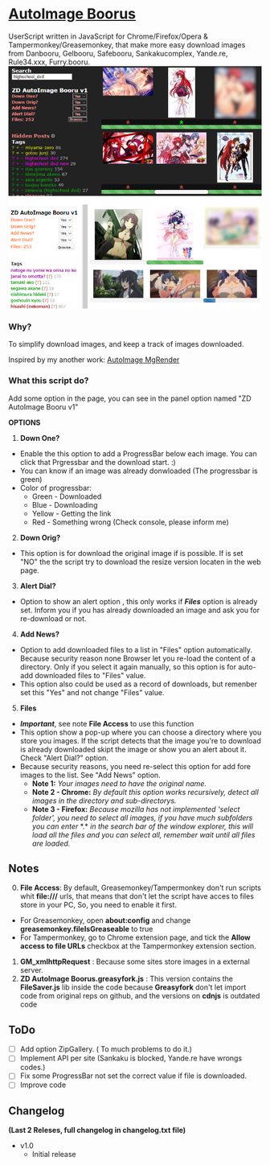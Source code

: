 # [AutoImage Boorus](https://github.com/ZeroDrako/AutoImage-Boorus)
UserScript written in JavaScript for Chrome/Firefox/Opera & Tampermonkey/Greasemonkey, that make more easy download images from Danbooru, Gelbooru, Safebooru, Sankakucomplex, Yande.re, Rule34.xxx, Furry.booru.
![MENU](https://raw.githubusercontent.com/ZeroDrako/AutoImage-Boorus/master/YandeRe%20-%20Sankaku.png)

### Why?
To simplify download images, and keep a track of images downloaded.

Inspired by my another work: [AutoImage MgRender](https://github.com/ZeroDrako/AutoImage-MgRender)

### What this script do?
Add some option in the page, you can see in the panel option named "ZD AutoImage Booru v1"

**OPTIONS**

1. **Down One?**
  - Enable the this option to add a ProgressBar below each image. You can click that Prgressbar and the download start. :)
  - You can know if an image was already donwloaded (The progressbar is green)
  - Color of progressbar:
      - Green   - Downloaded
      - Blue    - Downloading
      - Yellow  - Getting the link
      - Red     - Something wrong (Check console, please inform me)

2. **Down Orig?**
  - This option is for download the original image if is possible. If is set "NO" the the script try to download the resize version locaten in the web page.

3. **Alert Dial?**
  - Option to show an alert option , this only works if *__Files__* option is already set. Inform you if you has already downloaded an image and ask you for re-download or not.

4. **Add News?**
  - Option to add downloaded files to a list in "Files" option automatically. Because security reason none Browser let you re-load the content of a directory. Only if you select it again manually, so this option is for auto-add downloaded files to "Files" value.
  - This option also could be used as a record of downloads, but remenber set this "Yes" and not change "Files" value.

5. **Files**
  - __*Important*__, see note __File Access__ to use this function
  - This option show a pop-up where you can choose a directory where you store you images. If the script detects that the image you're to download is already downloaded skipt the image or show you an alert about it. Check "Alert Dial?" option.
  - Because security reasons, you need re-select this option for add fore images to the list. See "Add News" option.
    - **Note 1:** *Your images need to have the original name.*
    - **Note 2 - Chrome:** *By default this option works recursively, detect all images in the directory and sub-directorys.*
    - **Note 3 - Firefox:** *Because mozilla has not implemented 'select folder', you need to select all images, if you have much subfolders you can enter* \*.\* *in the search bar of the window explorer, this will load all the files and you can select all, remember wait until all files are loaded.*

## Notes
0. **File Access**: By default, Greasemonkey/Tampermonkey don't run scripts whit __file:///__ urls, that means that don't let the script have acces to files store in your PC, So, you need to enable it first.
  - For Greasemonkey, open __about:config__ and change __greasemonkey.fileIsGreaseable__ to true
  - For Tampermonkey, go to Chrome extension page, and tick the __Allow access to file URLs__ checkbox at the Tampermonkey extension section.
1. **GM_xmlhttpRequest** : Because some sites store images in a external server.
3. **ZD AutoImage Boorus.greasyfork.js** : This version contains the __FileSaver.js__ lib  inside the code because __Greasyfork__ don't let import code from original reps on github, and the versions on __cdnjs__ is outdated code

## ToDo
- [ ] Add option ZipGallery. ( To much problems to do it.)
- [ ] Implement API per site (Sankaku is blocked, Yande.re have wrongs codes.)
- [ ] Fix some ProgressBar not set the correct value if file is downloaded.
- [ ] Improve code

## Changelog
**(Last 2 Releses, full changelog in __changelog.txt__ file)**
- v1.0
  - Initial release

